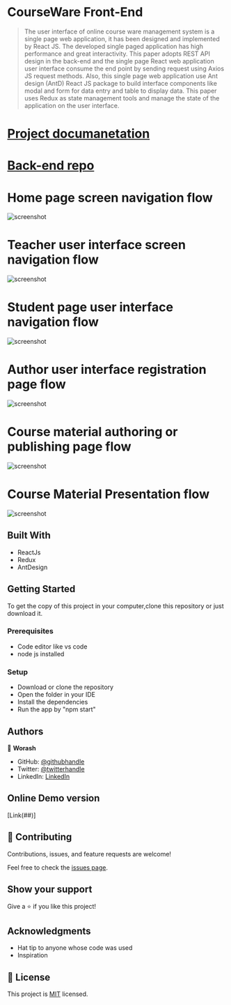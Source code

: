 # CourseWare Front-End

> The user interface of online course ware management system is a single page web application, it has been designed and implemented by React JS. The developed single paged application has high performance and great interactivity. This paper adopts REST API design in the back-end and the single page React web application user interface consume the end point by sending request using Axios JS request methods. Also, this single page web application use Ant design (AntD) React JS package to build interface components like modal and form for data entry and table to display data. This paper uses Redux as state management tools and manage the state of the application on the user interface.

# [Project documanetation](https://docs.google.com/document/d/13uvyCXNOyBhPa33Eg97p3rrr4Sm06d9s/edit?usp=sharing&ouid=112092182286642653827&rtpof=true&sd=true)

# [Back-end repo](https://github.com/worashf/online-course-ware-backed)

# Home page screen navigation flow

![screenshot](/public/images/home-page-screen-flow.png)

# Teacher user interface screen navigation flow

![screenshot](/public/images/teacher-pahges-screen.png)

# Student page user interface navigation flow

![screenshot](/public/images/student-pages-screen.png)

# Author user interface registration page flow

![screenshot](/public/images/author-pages.png)

# Course material authoring or publishing page flow

![screenshot](/public/images/course--matreial.png)

# Course Material Presentation flow

![screenshot](/public/images/material-presentation.png)

## Built With

- ReactJs
- Redux
- AntDesign

## Getting Started

To get the copy of this project in your computer,clone this repository or just download it.

### Prerequisites

- Code editor like vs code
- node js installed

### Setup

- Download or clone the repository
- Open the folder in your IDE
- Install the dependencies
- Run the app by "npm start"

## Authors

👤 **Worash**

- GitHub: [@githubhandle](https://github.com/worashf)
- Twitter: [@twitterhandle](https://twitter.com/WorashAboche)
- LinkedIn: [LinkedIn](https://www.linkedin.com/in/worash-abocherugn-a02219154/)

## Online Demo version

[Link(##)]

## 🤝 Contributing

Contributions, issues, and feature requests are welcome!

Feel free to check the [issues page](../../issues/).

## Show your support

Give a ⭐️ if you like this project!

## Acknowledgments

- Hat tip to anyone whose code was used
- Inspiration

## 📝 License

This project is [MIT](./MIT.md) licensed.
